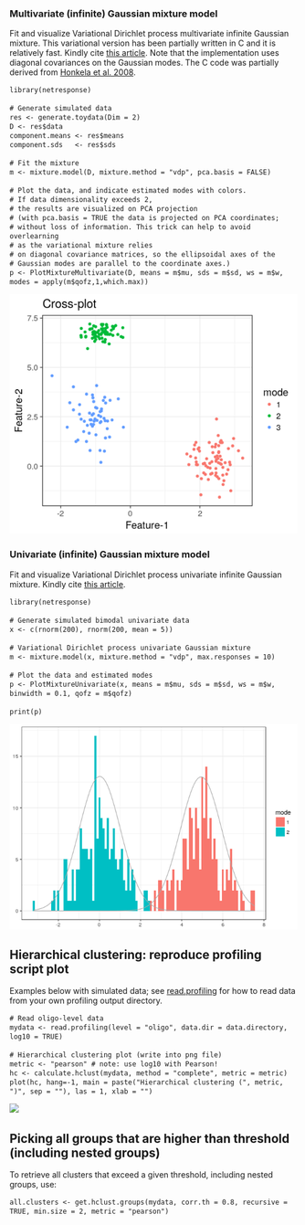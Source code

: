### Multivariate (infinite) Gaussian mixture model

Fit and visualize Variational Dirichlet process multivariate infinite
Gaussian mixture. This variational version has been partially written in
C and it is relatively fast. Kindly cite [this
article](http://bioinformatics.oxfordjournals.org/content/26/21/2713.short).
Note that the implementation uses diagonal covariances on the Gaussian
modes. The C code was partially derived from [Honkela et al.
2008](http://www.sciencedirect.com/science/article/pii/S0925231208000659).

    library(netresponse)

    # Generate simulated data
    res <- generate.toydata(Dim = 2)
    D <- res$data
    component.means <- res$means
    component.sds   <- res$sds

    # Fit the mixture
    m <- mixture.model(D, mixture.method = "vdp", pca.basis = FALSE)

    # Plot the data, and indicate estimated modes with colors. 
    # If data dimensionality exceeds 2, 
    # the results are visualized on PCA projection
    # (with pca.basis = TRUE the data is projected on PCA coordinates;
    # without loss of information. This trick can help to avoid overlearning 
    # as the variational mixture relies
    # on diagonal covariance matrices, so the ellipsoidal axes of the 
    # Gaussian modes are parallel to the coordinate axes.)
    p <- PlotMixtureMultivariate(D, means = m$mu, sds = m$sd, ws = m$w, modes = apply(m$qofz,1,which.max))

![](Clustering_files/figure-markdown_strict/LCA2-1.png)

### Univariate (infinite) Gaussian mixture model

Fit and visualize Variational Dirichlet process univariate infinite
Gaussian mixture. Kindly cite [this
article](http://bioinformatics.oxfordjournals.org/content/26/21/2713.short).

    library(netresponse)

    # Generate simulated bimodal univariate data
    x <- c(rnorm(200), rnorm(200, mean = 5))

    # Variational Dirichlet process univariate Gaussian mixture
    m <- mixture.model(x, mixture.method = "vdp", max.responses = 10) 

    # Plot the data and estimated modes
    p <- PlotMixtureUnivariate(x, means = m$mu, sds = m$sd, ws = m$w, binwidth = 0.1, qofz = m$qofz)

    print(p)

![](Clustering_files/figure-markdown_strict/LCA1-1.png)

Hierarchical clustering: reproduce profiling script plot
--------------------------------------------------------

Examples below with simulated data; see [read.profiling](reading) for
how to read data from your own profiling output directory.

    # Read oligo-level data
    mydata <- read.profiling(level = "oligo", data.dir = data.directory, log10 = TRUE)  

    # Hierarchical clustering plot (write into png file)
    metric <- "pearson" # note: use log10 with Pearson!
    hc <- calculate.hclust(mydata, method = "complete", metric = metric)
    plot(hc, hang=-1, main = paste("Hierarchical clustering (", metric, ")", sep = ""), las = 1, xlab = "")

![](Clustering_files/figure-markdown_strict/clustering-example-1.png)

Picking all groups that are higher than threshold (including nested groups)
---------------------------------------------------------------------------

To retrieve all clusters that exceed a given threshold, including nested
groups, use:

    all.clusters <- get.hclust.groups(mydata, corr.th = 0.8, recursive = TRUE, min.size = 2, metric = "pearson")
